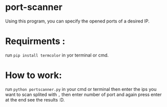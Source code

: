 # port-scanner
Using this program, you can specify the opened ports of a desired IP.
# Requirments :
run `pip install termcolor` in yor terminal or cmd.
# How to work:
run `python portscanner.py` in your cmd or terminal 
then enter the ips you want to scan splited with `,` then enter number of port and again press enter at the end see the results :D.

